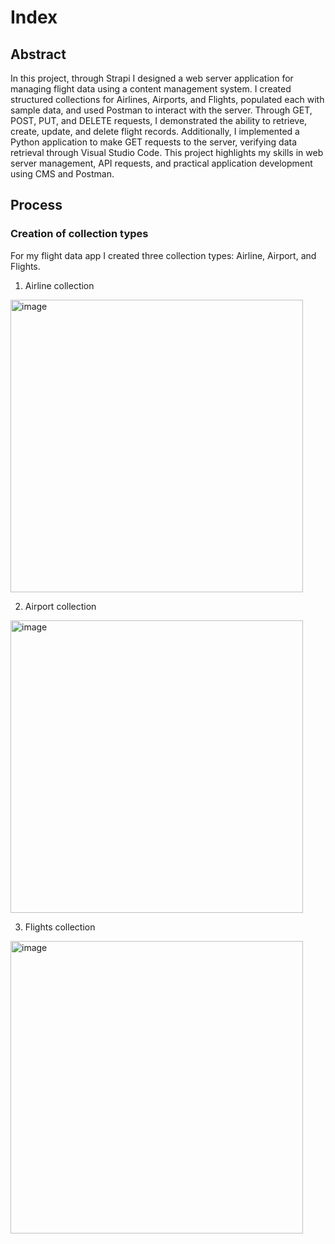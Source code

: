 # Index



## Abstract
In this project, through Strapi I designed a web server application for managing flight data using a content management system. I created structured collections for Airlines, Airports, and Flights, populated each with sample data, and used Postman to interact with the server. Through GET, POST, PUT, and DELETE requests, I demonstrated the ability to retrieve, create, update, and delete flight records. Additionally, I implemented a Python application to make GET requests to the server, verifying data retrieval through Visual Studio Code. This project highlights my skills in web server management, API requests, and practical application development using CMS and Postman.


## Process

### Creation of collection types
For my flight data app I created three collection types: Airline, Airport, and Flights.

1. Airline collection
<img width="468" alt="image" src="https://github.com/user-attachments/assets/1d3a371e-7102-4e51-bbe2-005ce08a4a1d">

2. Airport collection
<img width="468" alt="image" src="https://github.com/user-attachments/assets/6eee59e7-d230-4048-b75d-5936b51133c7">

3. Flights collection
<img width="468" alt="image" src="https://github.com/user-attachments/assets/7b206402-80a5-4940-a2a7-9aeee571fa67">



